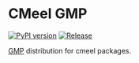 # CMeel GMP

[![PyPI version](https://badge.fury.io/py/cmeel-gmp.svg)](https://pypi.org/project/cmeel-gmp)
[![Release](https://github.com/cmake-wheel/cmeel-gmp/actions/workflows/release.yml/badge.svg)](https://github.com/cmake-wheel/cmeel-gmp/actions/workflows/release.yml)

[GMP](https://gmplib.org/) distribution for cmeel packages.
